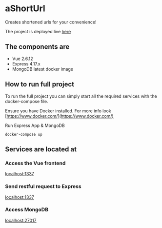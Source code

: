 # aShortUrl

Creates shortened urls for your convenience!

The project is deployed live [here](http://a-short-url.herokuapp.com)

## The components are

- Vue 2.6.12
- Express 4.17.x
- MongoDB latest docker image

## How to run full project

To run the full project you can simply start all the required services with the docker-compose file.

Ensure you have Docker installed. For more info look [https://www.docker.com/](https://www.docker.com/)

Run Express App & MongoDB

```
docker-compose up
```

## Services are located at

### Access the Vue frontend

[localhost:1337](http://localhost:1337/)

### Send restful request to Express

[localhost:1337](http://localhost:1337/)

### Access MongoDB

[localhost:27017](http://localhost:27017/)
